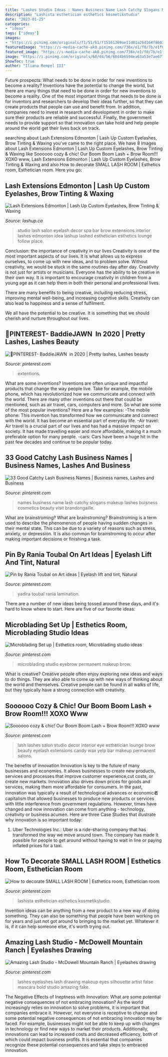 ```yaml
---
title: "Lashes Studio Ideas : Names Business Name Lash Catchy Slogans Makeup Lashes Buisness Cosmetics Beauty Visit Brandongaille"
description: "Lashista esthetician esthetics kosmetikstudio"
date: "2023-01-25"
categories:
- "ideas"
tags: ["ideas"]
images:
- "https://i.pinimg.com/originals/f1/51/61/f15161369ae11d01a2bd164f860352c6.jpg"
featuredImage: "https://s-media-cache-ak0.pinimg.com/736x/e1/f0/7b/e1f07bdb78a4abbd23e0c75585c47576.jpg"
featured_image: "https://s-media-cache-ak0.pinimg.com/736x/e1/f0/7b/e1f07bdb78a4abbd23e0c75585c47576.jpg"
image: "https://i.pinimg.com/originals/68/d4/b6/68d4b6594ea63a53e7ae67761bac8222.png"
ShowToc: true
author: "Iliana Rempel III"
---
```



Future prospects: What needs to be done in order for new inventions to become a reality?
Inventions have the potential to change the world, but there are many things that need to be done in order for new inventions to become a reality. One of the most important things that needs to be done is for inventors and researchers to develop their ideas further, so that they can create products that people can use and benefit from. In addition, companies need to invest in research and development in order to make sure their products are reliable and successful. Finally, the government needs to provide support so that innovation can take hold and help people around the world get their lives back on track.

	

		
searching about Lash Extensions Edmonton | Lash Up Custom Eyelashes, Brow Tinting &amp; Waxing you've came to the right place. We have 8 Images about Lash Extensions Edmonton | Lash Up Custom Eyelashes, Brow Tinting &amp; Waxing like Soooooo cozy &amp; chic! Our Boom Boom Lash + Brow Room!!! XOXO www, Lash Extensions Edmonton | Lash Up Custom Eyelashes, Brow Tinting &amp; Waxing and also How to decorate SMALL LASH ROOM | Esthetics room, Esthetician room. Here you go:
		
    
## Lash Extensions Edmonton | Lash Up Custom Eyelashes, Brow Tinting &amp; Waxing

<img loading=lazy src="http://www.lashup.ca/wp-content/uploads/2014/10/IMG_0555-656x1024.jpg" onerror="this.onerror=null;this.src='https://tse2.mm.bing.net/th?id=OIP.jPo7l9bnNKtuGX4iyun49wHaLj&amp;pid=15.1';" alt="Lash Extensions Edmonton | Lash Up Custom Eyelashes, Brow Tinting &amp; Waxing">

_Source: lashup.ca_

>studio lash salon eyelash decor spa bar brow extensions interior lashes edmonton idea lashup lashed esthetician esthetics lounge follow place. 

	

Conclusion: the importance of creativity in our lives
Creativity is one of the most important aspects of our lives. It is what allows us to express ourselves, to come up with new ideas, and to problem solve. Without creativity, we would be stuck in the same routines day after day.
Creativity is not just for artists or musicians. Everyone has the ability to be creative in their own way. It is important to encourage creativity in children from a young age as it can help them in both their personal and professional lives.

There are many benefits to being creative, including reducing stress, improving mental well-being, and increasing cognitive skills. Creativity can also lead to happiness and a sense of fulfilment.

We all have the potential to be creative. It is something that we should cherish and nurture throughout our lives.

    
## 🌈PINTEREST- BaddieJAWN ️ In 2020 | Pretty Lashes, Lashes Beauty

<img loading=lazy src="https://i.pinimg.com/736x/aa/bc/cf/aabccf0f791ea1ec3242f4bdc87dce1e.jpg" onerror="this.onerror=null;this.src='https://tse4.mm.bing.net/th?id=OIP.sFbZsMTiEbNiNFool4P_lAHaHN&amp;pid=15.1';" alt="🌈PINTEREST- BaddieJAWN ️ in 2020 | Pretty lashes, Lashes beauty">

_Source: pinterest.com_

>extentions. 

	

What are some inventions?
Inventions are often unique and impactful products that change the way people live. Take for example, the mobile phone, which has revolutionized how we communicate and connect with the world. There are many other inventions out there that could be mentioned, such as air travel, cars, computers and more. So what are some of the most popular inventions? Here are a few examples: 
-The mobile phone: This invention has transformed how we communicate and connect with the world. It has become an essential part of everyday life. 
-Air travel: Air travel is a crucial part of our lives and has had a massive impact on society. It has made travelling easier and more affordable, making it a much preferable option for many people. 
-cars: Cars have been a huge hit in the past few decades and continue to be popular today.

    
## 33 Good Catchy Lash Business Names | Business Names, Lashes And Business

<img loading=lazy src="https://s-media-cache-ak0.pinimg.com/736x/e1/f0/7b/e1f07bdb78a4abbd23e0c75585c47576.jpg" onerror="this.onerror=null;this.src='https://tse2.mm.bing.net/th?id=OIP.V_m3LNDBLI7YfrTeJUCjRQHaLG&amp;pid=15.1';" alt="33 Good Catchy Lash Business Names | Business names, Lashes and Business">

_Source: pinterest.com_

>names business name lash catchy slogans makeup lashes buisness cosmetics beauty visit brandongaille. 

	

What are brainstroming?
What are brainstroming? Brainstroming is a term used to describe the phenomenon of people having sudden changes in their mental state. This can be due to a variety of reasons such as stress, anxiety, or depression. It is also common for brainstroming to occur after making important decisions or finishing a task.

    
## Pin By Rania Toubal On Art Ideas | Eyelash Lift And Tint, Natural

<img loading=lazy src="https://i.pinimg.com/originals/f1/51/61/f15161369ae11d01a2bd164f860352c6.jpg" onerror="this.onerror=null;this.src='https://tse1.mm.bing.net/th?id=OIP.WC9XOh67qGn1Sek24kQO7wHaHa&amp;pid=15.1';" alt="Pin by Rania Toubal on Art ideas | Eyelash lift and tint, Natural">

_Source: pinterest.com_

>yadira toubal rania lamination. 

	

There are a number of new ideas being tossed around these days, and it's hard to know where to start. Here are five of our favorite ideas: 

    
## Microblading Set Up | Esthetics Room, Microblading Studio Ideas

<img loading=lazy src="https://i.pinimg.com/originals/e6/3a/3c/e63a3cc701e2cc1ff7a4e2e192a0bf99.jpg" onerror="this.onerror=null;this.src='https://tse2.mm.bing.net/th?id=OIP.TjkvHARp5LCUnJAvvWyESwHaJQ&amp;pid=15.1';" alt="Microblading Set up | Esthetics room, Microblading studio ideas">

_Source: pinterest.com_

>microblading studio eyebrow permanent makeup brow. 

	

What is creative?
Creative people often enjoy exploring new ideas and ways to do things. They are also able to come up with new ways of thinking about the world and themselves. Creative people can be found in all walks of life, but they typically have a strong connection with creativity.

    
## Soooooo Cozy &amp; Chic! Our Boom Boom Lash + Brow Room!!! XOXO Www

<img loading=lazy src="https://i.pinimg.com/originals/d3/54/18/d35418ca03d0cbf2d8917f903bd250e5.jpg" onerror="this.onerror=null;this.src='https://tse1.mm.bing.net/th?id=OIP.iKKGaaCsBlFva7pnfs3vugHaHa&amp;pid=15.1';" alt="Soooooo cozy &amp; chic! Our Boom Boom Lash + Brow Room!!! XOXO www">

_Source: pinterest.com_

>lash lashes salon studio decor interior eye esthetician lounge brow beauty eyelash extensions candy wax yelp bar makeup permanent salons. 

	

The benefits of innovation
Innovation is key to the future of many businesses and economies. It allows businesses to create new products, services and processes that improve customer experience,cut costs, or create new markets. Innovation also drives down prices for goods and services, making them more affordable for consumers. In the past, innovation was typically a result of technological advances or economic者 capitalism that allowed businesses to produce new products or services with little interference from government regulations. However, times have changed and now innovation can come from anything - technology, creativity or business acumen. Here are three Case Studies that illustrate why innovation is so important today: 
1) Uber Technologies Inc.: Uber is a ride-sharing company that has transformed the way we move around town. The company has made it possible for people to get around without having to wait in line or paying inflated prices for a taxi.

    
## How To Decorate SMALL LASH ROOM | Esthetics Room, Esthetician Room

<img loading=lazy src="https://i.pinimg.com/736x/df/d6/a9/dfd6a980370716e70afe0861d703761d.jpg" onerror="this.onerror=null;this.src='https://tse1.mm.bing.net/th?id=OIP.fOgH-kkM2615vJR2nFkGWQHaHa&amp;pid=15.1';" alt="How to decorate SMALL LASH ROOM | Esthetics room, Esthetician room">

_Source: pinterest.com_

>lashista esthetician esthetics kosmetikstudio. 

	

Invention ideas can be anything from a new product to a new way of doing something. They can also be something that people have been working on for years and just not got around to bringing to the market yet. Whatever it is, if it can help someone else, it's worth trying out.

    
## Amazing Lash Studio - McDowell Mountain Ranch | Eyelashes Drawing

<img loading=lazy src="https://i.pinimg.com/originals/68/d4/b6/68d4b6594ea63a53e7ae67761bac8222.png" onerror="this.onerror=null;this.src='https://tse3.mm.bing.net/th?id=OIP.775i0xn72RU4bQ3UYmTX8wHaHa&amp;pid=15.1';" alt="Amazing Lash Studio - McDowell Mountain Ranch | Eyelashes drawing">

_Source: pinterest.com_

>lashes eyelashes lash drawing makeup eyes silhouette artist false mascara bold studio amazing fake. 

	

The Negative Effects of Ineptness with Innovation: What are some potential negative consequences of not embracing innovation?
As the world increasingly relies on innovation to solve problems, it is important that companies embrace it. However, not everyone is receptive to change and some potential negative consequences of not embracing innovation may be faced. For example, businesses might not be able to keep up with changes in technology or find new ways to market their products. Additionally, innovations can lead to increased costs and decreased efficiency, both of which could impact business profits. It is essential that companies recognize these potential consequences and take steps to embraced innovation.

